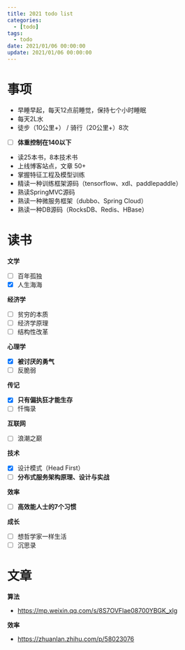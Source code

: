 ```yaml
---
title: 2021 todo list
categories: 
  - [todo]
tags:
  - todo
date: 2021/01/06 00:00:00
update: 2021/01/06 00:00:00
---
```


# 事项

- 早睡早起，每天12点前睡觉，保持七个小时睡眠
- 每天2L水
- 徒步（10公里+） / 骑行（20公里+）8次
- [ ] **体重控制在140以下**
- 读25本书，8本技术书
- 上线博客站点，文章 50+
- 掌握特征工程及模型训练
- 精读一种训练框架源码（tensorflow、xdl、paddlepaddle）
- 熟读SpringMVC源码
- 熟读一种微服务框架（dubbo、Spring Cloud）
- 熟读一种DB源码（RocksDB、Redis、HBase）

# 读书

**文学**

- [ ] 百年孤独
- [x] 人生海海

**经济学**

- [ ] 贫穷的本质
- [ ] 经济学原理
- [ ] 结构性改革

**心理学**

- [x] **被讨厌的勇气**
- [ ] 反脆弱

**传记**

- [x] **只有偏执狂才能生存**
- [ ] 忏悔录

**互联网**

- [ ] 浪潮之巅

**技术**

- [x] 设计模式（Head First）
- [ ] **分布式服务架构原理、设计与实战**

**效率**

- [ ] **高效能人士的7个习惯**

**成长**

- [ ] 想哲学家一样生活
- [ ] 沉思录

# 文章

**算法**

- https://mp.weixin.qq.com/s/8S7OVFlae08700YBGK_xlg

**效率**

- https://zhuanlan.zhihu.com/p/58023076